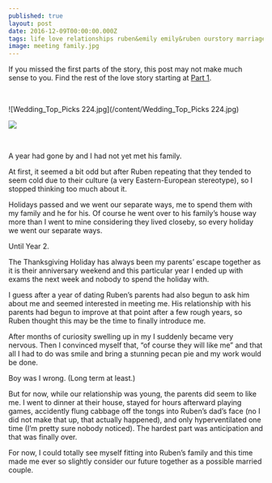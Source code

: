 ```yaml
---
published: true
layout: post
date: 2016-12-09T00:00:00.000Z
tags: life love relationships ruben&emily emily&ruben ourstory marriage lifestyle  
image: meeting family.jpg
---
```


If you missed the first parts of the story, this post may not make much sense to you. Find the rest of the love story starting at [Part 1](http://edibleem.com/how-he-unintentionally-had-me-hooked).

<br>


![Wedding_Top_Picks 224.jpg](/content/Wedding_Top_Picks 224.jpg)


<a href="//www.pinterest.com/pin/create/button/" data-pin-do="buttonBookmark"  data-pin-color="red"><img src="//assets.pinterest.com/images/pidgets/pinit_fg_en_rect_red_20.png" /></a>

<!-- Please call pinit.js only once per page -->
<script type="text/javascript" async defer src="//assets.pinterest.com/js/pinit.js"></script>

<br>

A year had gone by and I had not yet met his family. 




At first, it seemed a bit odd but after Ruben repeating that they tended to seem cold due to their culture (a very Eastern-European stereotype), so I stopped thinking too much about it.




Holidays passed and we went our separate ways, me to spend them with my family and he for his. Of course he went over to his family’s house way more than I went to mine considering they lived closeby, so every holiday we went our separate ways.




Until Year 2. 




The Thanksgiving Holiday has always been my parents’ escape together as it is their anniversary weekend and this particular year I ended up with exams the next week and nobody to spend the holiday with.




I guess after a year of dating Ruben’s parents had also begun to ask him about me and seemed interested in meeting me. His relationship with his parents had begun to improve at that point after a few rough years, so Ruben thought this may be the time to finally introduce me. 




After months of curiosity swelling up in my I suddenly became very nervous. Then I convinced myself that, “of course they will like me” and that all I had to do was smile and bring a stunning pecan pie and my work would be done. 




Boy was I wrong. (Long term at least.)




But for now, while our relationship was young, the parents did seem to like me. I went to dinner at their house, stayed for hours afterward playing games, accidently flung cabbage off the tongs into Ruben’s dad’s face (no I did not make that up, that actually happened), and only hyperventilated one time (I’m pretty sure nobody noticed). The hardest part was anticipation and that was finally over.




For now, I could totally see myself fitting into Ruben’s family and this time made me ever so slightly consider our future together as a possible married couple. 








